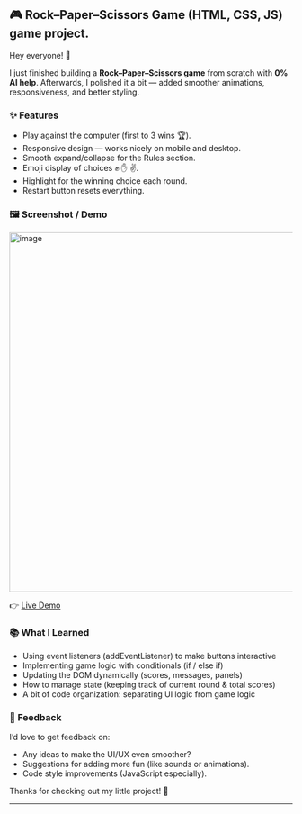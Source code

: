 ## 🎮 Rock–Paper–Scissors Game (HTML, CSS, JS) game project.  

Hey everyone! 👋

I just finished building a **Rock–Paper–Scissors game** from scratch with **0% AI help**.
Afterwards, I polished it a bit — added smoother animations, responsiveness, and better styling.

### ✨ Features

* Play against the computer (first to 3 wins 🏆).
* Responsive design — works nicely on mobile and desktop.
* Smooth expand/collapse for the Rules section.
* Emoji display of choices ✊ ✋ ✌️.
* Highlight for the winning choice each round.
* Restart button resets everything.

### 🖼️ Screenshot / Demo
<img width="1315" height="639" alt="image" src="https://github.com/user-attachments/assets/d76b3fdb-e8a8-4902-9d9f-7985ef65d47b" />

👉 [Live Demo](https://rock-paper-scissors-game-omega-dusky.vercel.app/)

### 📚 What I Learned

* Using event listeners (addEventListener) to make buttons interactive
* Implementing game logic with conditionals (if / else if)
* Updating the DOM dynamically (scores, messages, panels)
* How to manage state (keeping track of current round & total scores)
* A bit of code organization: separating UI logic from game logic

### 🙌 Feedback

I’d love to get feedback on:

* Any ideas to make the UI/UX even smoother?
* Suggestions for adding more fun (like sounds or animations).
* Code style improvements (JavaScript especially).

Thanks for checking out my little project! 🚀

---

